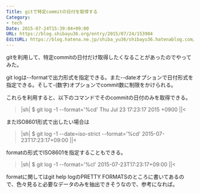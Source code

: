 ```yaml
---
Title: gitで特定commitの日付を取得する
Category:
- tech
Date: 2015-07-24T15:39:04+09:00
URL: https://blog.shibayu36.org/entry/2015/07/24/153904
EditURL: https://blog.hatena.ne.jp/shiba_yu36/shibayu36.hatenablog.com/atom/entry/8454420450102869036
---
```


gitを利用して、特定commitの日付だけ取得したくなることがあったのでやってみた。


git logは--formatで出力形式を指定できる。また--dateオプションで日付形式を指定できる。そして-(数字)オプションでcommit数に制限をかけられる。


これらを利用すると、以下のコマンドでそのcommitの日付のみを取得できる。
>|sh|
$ git log -1 --format='%cd'
Thu Jul 23 17:23:17 2015 +0900
||<

またISO8601形式で出したい場合は
>|sh|
$ git log -1 --date=iso-strict --format='%cd'
2015-07-23T17:23:17+09:00
||<

formatの形式でISO8601を指定することもできる。
>|sh|
$ git log -1 --format='%cI'
2015-07-23T17:23:17+09:00
||<


formatに関してはgit help logのPRETTY FORMATSのところに書いてあるので、色々見ると必要なデータのみを抽出できそうなので、参考になれば。
